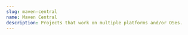 ```yaml
---
slug: maven-central
name: Maven Central
description: Projects that work on multiple platforms and/or OSes.
---
```

